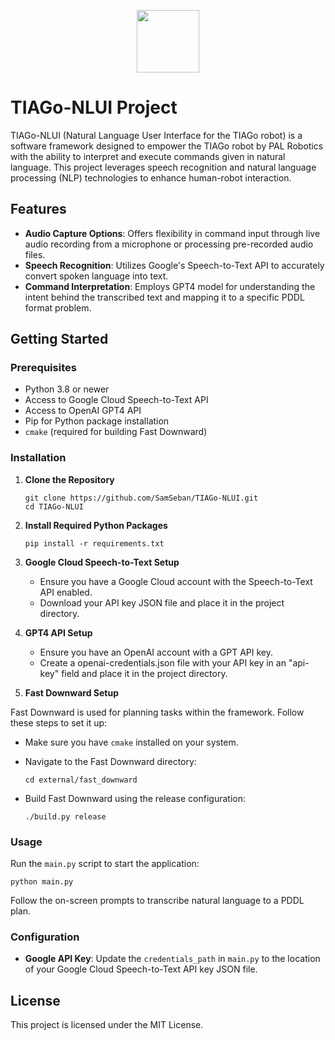 <p align="center">
  <img width="100" src="https://images.squarespace-cdn.com/content/v1/5ab0712975f9ee24a7be79df/1537854791575-E0EOCBCKSCNDDMY8Z0P1/TIAGo+with+hey5+hand.png">
</p>

# TIAGo-NLUI Project

TIAGo-NLUI (Natural Language User Interface for the TIAGo robot) is a software framework designed to empower the TIAGo robot by PAL Robotics with the ability to interpret and execute commands given in natural language. This project leverages speech recognition and natural language processing (NLP) technologies to enhance human-robot interaction.

## Features

- **Audio Capture Options**: Offers flexibility in command input through live audio recording from a microphone or processing pre-recorded audio files.
- **Speech Recognition**: Utilizes Google's Speech-to-Text API to accurately convert spoken language into text.
- **Command Interpretation**: Employs GPT4 model for understanding the intent behind the transcribed text and mapping it to a specific PDDL format problem.


## Getting Started

### Prerequisites

- Python 3.8 or newer
- Access to Google Cloud Speech-to-Text API
- Access to OpenAI GPT4 API
- Pip for Python package installation
- `cmake` (required for building Fast Downward)

### Installation

1. **Clone the Repository**

   ```
   git clone https://github.com/SamSeban/TIAGo-NLUI.git
   cd TIAGo-NLUI
   ```

2. **Install Required Python Packages**

   ```
   pip install -r requirements.txt
   ```

3. **Google Cloud Speech-to-Text Setup**

   - Ensure you have a Google Cloud account with the Speech-to-Text API enabled.
   - Download your API key JSON file and place it in the project directory.

4. **GPT4 API Setup**

   - Ensure you have an OpenAI account with a GPT API key.
   - Create a openai-credentials.json file with your API key in an "api-key" field and place it in the project directory.

5. **Fast Downward Setup**

Fast Downward is used for planning tasks within the framework. Follow these steps to set it up:

- Make sure you have `cmake` installed on your system.
- Navigate to the Fast Downward directory:
  
  ```
  cd external/fast_downward
  ```
  
- Build Fast Downward using the release configuration:
  
  ```
  ./build.py release
  ```

### Usage

Run the `main.py` script to start the application:

```
python main.py
```

Follow the on-screen prompts to transcribe natural language to a PDDL plan.

### Configuration

- **Google API Key**: Update the `credentials_path` in `main.py` to the location of your Google Cloud Speech-to-Text API key JSON file.


## License

This project is licensed under the MIT License.
